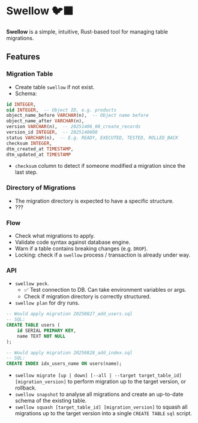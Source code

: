 # Swellow 🐦‍⬛

**Swellow** is a simple, intuitive, Rust-based tool for managing table migrations.

## Features

### Migration Table

- Create table `swellow` if not exist.
- Schema:

```sql
id INTEGER,
oid INTEGER,  -- Object ID, e.g. products
object_name_before VARCHAR(n),  -- Object name before 
object_name_after VARCHAR(n),
version VARCHAR(n),  -- 20251406_00_create_records
version_id INTEGER,  -- 2025140600
status VARCHAR(n),  -- E.g. READY, EXECUTED, TESTED, ROLLED_BACK
checksum INTEGER,
dtm_created_at TIMESTAMP,
dtm_updated_at TIMESTAMP
```

- `checksum` column to detect if someone modified a migration since the last step.

### Directory of Migrations

- The migration directory is expected to have a specific structure.
- ???

### Flow

- Check what migrations to apply.
- Validate code syntax against database engine.
- Warn if a table contains breaking changes (e.g. `DROP`).
- Locking: check if a `swellow` process / transaction is already under way.

### API

- `swellow peck`.
  - ✅ Test connection to DB. Can take environment variables or args.
  - Check if migration directory is correctly structured.
- `swellow plan` for dry runs.

```sql
-- Would apply migration 20250827_add_users.sql
-- SQL:
CREATE TABLE users (
    id SERIAL PRIMARY KEY,
    name TEXT NOT NULL
);

-- Would apply migration 20250828_add_index.sql
-- SQL:
CREATE INDEX idx_users_name ON users(name);
```

- `swellow migrate [up | down] [--all | --target target_table_id] [migration_version]` to perform migration up to the target version, or rollback.
- `swellow snapshot` to analyse all migrations and create an up-to-date schema of the existing table.
- `swellow squash [target_table_id] [migration_version]` to squash all migrations up to the target version into a single `CREATE TABLE` `sql` script.
